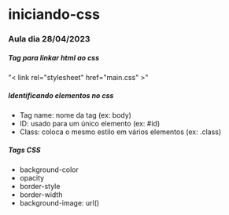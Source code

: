 # iniciando-css

<h3>Aula dia 28/04/2023</h3>

<h5>Tag para linkar html ao css</h5>
<p>"< link rel="stylesheet" href="main.css" >"</p>

<h5>Identificando elementos no css</h5>
<ul>
  <li>Tag name: nome da tag (ex: body)</li>
  <li>ID: usado para um único elemento (ex: #id)</li>
  <li>Class: coloca o mesmo estilo em vários elementos (ex: .class)</li>
</ul>

<h5>Tags CSS</h5>
<ul>
  <li>background-color</li>
  <li>opacity</li>
  <li>border-style</li>
  <li>border-width</li>
  <li>background-image: url()</li>
</ul>

<img src="https://www.avajava.com/tutorials/cascading-style-sheets/how-are-margins-borders-padding-and-content-related/how-are-margins-borders-padding-and-content-related-01.gif" alt="">
